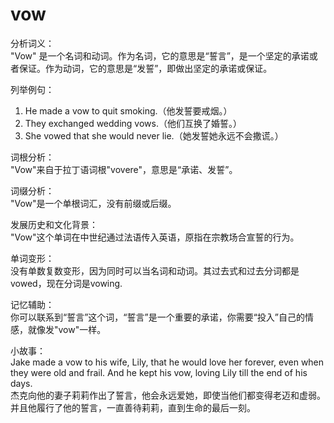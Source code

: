 # vow

分析词义：  
"Vow" 是一个名词和动词。作为名词，它的意思是“誓言”，是一个坚定的承诺或者保证。作为动词，它的意思是“发誓”，即做出坚定的承诺或保证。

  

列举例句：

  

1.  He made a vow to quit smoking.（他发誓要戒烟。）
2.  They exchanged wedding vows.（他们互换了婚誓。）
3.  She vowed that she would never lie.（她发誓她永远不会撒谎。）

  

词根分析：  
"Vow"来自于拉丁语词根"vovere"，意思是“承诺、发誓”。

  

词缀分析：  
"Vow"是一个单根词汇，没有前缀或后缀。

  

发展历史和文化背景：  
"Vow"这个单词在中世纪通过法语传入英语，原指在宗教场合宣誓的行为。

  

单词变形：  
没有单数复数变形，因为同时可以当名词和动词。其过去式和过去分词都是 vowed，现在分词是vowing.

  

记忆辅助：  
你可以联系到“誓言”这个词，“誓言”是一个重要的承诺，你需要“投入”自己的情感，就像发"vow"一样。

  

小故事：  
Jake made a vow to his wife, Lily, that he would love her forever, even when they were old and frail. And he kept his vow, loving Lily till the end of his days.  
杰克向他的妻子莉莉作出了誓言，他会永远爱她，即使当他们都变得老迈和虚弱。并且他履行了他的誓言，一直善待莉莉，直到生命的最后一刻。
